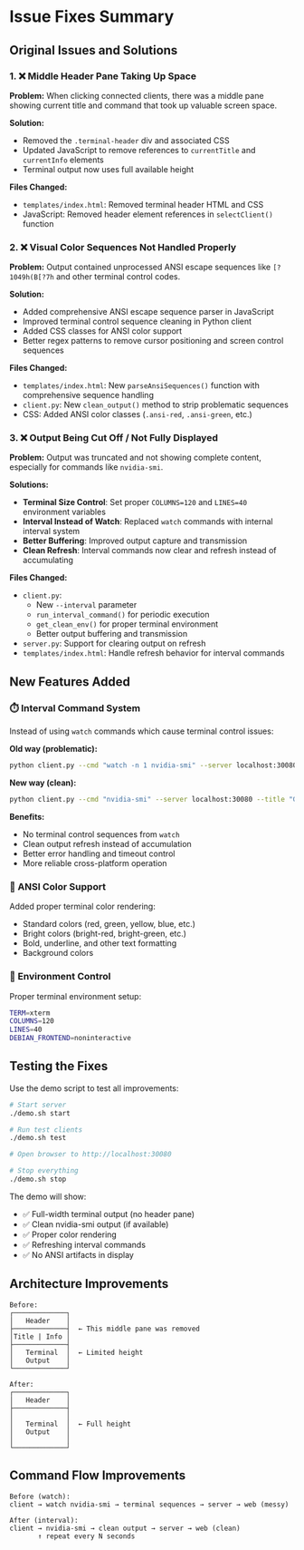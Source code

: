 # Issue Fixes Summary

## Original Issues and Solutions

### 1. ❌ Middle Header Pane Taking Up Space

**Problem:** When clicking connected clients, there was a middle pane showing current title and command that took up valuable screen space.

**Solution:** 
- Removed the `.terminal-header` div and associated CSS
- Updated JavaScript to remove references to `currentTitle` and `currentInfo` elements
- Terminal output now uses full available height

**Files Changed:**
- `templates/index.html`: Removed terminal header HTML and CSS
- JavaScript: Removed header element references in `selectClient()` function

### 2. ❌ Visual Color Sequences Not Handled Properly

**Problem:** Output contained unprocessed ANSI escape sequences like `[?1049h(B[?7h` and other terminal control codes.

**Solution:**
- Added comprehensive ANSI escape sequence parser in JavaScript
- Improved terminal control sequence cleaning in Python client
- Added CSS classes for ANSI color support
- Better regex patterns to remove cursor positioning and screen control sequences

**Files Changed:**
- `templates/index.html`: New `parseAnsiSequences()` function with comprehensive sequence handling
- `client.py`: New `clean_output()` method to strip problematic sequences
- CSS: Added ANSI color classes (`.ansi-red`, `.ansi-green`, etc.)

### 3. ❌ Output Being Cut Off / Not Fully Displayed

**Problem:** Output was truncated and not showing complete content, especially for commands like `nvidia-smi`.

**Solutions:**
- **Terminal Size Control**: Set proper `COLUMNS=120` and `LINES=40` environment variables
- **Interval Instead of Watch**: Replaced `watch` commands with internal interval system
- **Better Buffering**: Improved output capture and transmission
- **Clean Refresh**: Interval commands now clear and refresh instead of accumulating

**Files Changed:**
- `client.py`: 
  - New `--interval` parameter
  - `run_interval_command()` for periodic execution
  - `get_clean_env()` for proper terminal environment
  - Better output buffering and transmission
- `server.py`: Support for clearing output on refresh
- `templates/index.html`: Handle refresh behavior for interval commands

## New Features Added

### ⏱️ Interval Command System

Instead of using `watch` commands which cause terminal control issues:

**Old way (problematic):**
```bash
python client.py --cmd "watch -n 1 nvidia-smi" --server localhost:30080 --title "GPU"
```

**New way (clean):**
```bash
python client.py --cmd "nvidia-smi" --server localhost:30080 --title "GPU" --interval 1
```

**Benefits:**
- No terminal control sequences from `watch`
- Clean output refresh instead of accumulation
- Better error handling and timeout control
- More reliable cross-platform operation

### 🎨 ANSI Color Support

Added proper terminal color rendering:
- Standard colors (red, green, yellow, blue, etc.)
- Bright colors (bright-red, bright-green, etc.)  
- Bold, underline, and other text formatting
- Background colors

### 🔧 Environment Control

Proper terminal environment setup:
```bash
TERM=xterm
COLUMNS=120
LINES=40
DEBIAN_FRONTEND=noninteractive
```

## Testing the Fixes

Use the demo script to test all improvements:

```bash
# Start server
./demo.sh start

# Run test clients 
./demo.sh test

# Open browser to http://localhost:30080

# Stop everything
./demo.sh stop
```

The demo will show:
- ✅ Full-width terminal output (no header pane)
- ✅ Clean nvidia-smi output (if available) 
- ✅ Proper color rendering
- ✅ Refreshing interval commands
- ✅ No ANSI artifacts in display

## Architecture Improvements

```
Before:
┌─────────────┐
│   Header    │
├─────────────┤  ← This middle pane was removed
│Title | Info │
├─────────────┤
│   Terminal  │  ← Limited height
│   Output    │
└─────────────┘

After:
┌─────────────┐
│   Header    │
├─────────────┤
│             │
│   Terminal  │  ← Full height
│   Output    │
│             │
└─────────────┘
```

## Command Flow Improvements

```
Before (watch):
client → watch nvidia-smi → terminal sequences → server → web (messy)

After (interval):
client → nvidia-smi → clean output → server → web (clean)
       ↑ repeat every N seconds
```
